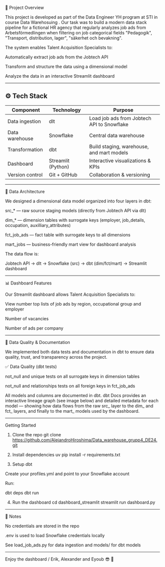 
📝 Project Overview

This project is developed as part of the Data Engineer YH program at STI in course Data Warehosuing
.
Our task was to build a modern data stack pipeline for a fictional HR agency that regularly analyzes job ads from Arbetsförmedlingen when filtering on job categorical fields "Pedagogik", "Transport, distribution, lager", "säkerhet och bevakning".

The system enables Talent Acquisition Specialists to:

Automatically extract job ads from the Jobtech API

Transform and structure the data using a dimensional model

Analyze the data in an interactive Streamlit dashboard

--------------------------------


## ⚙️ Tech Stack

| Component         | Technology             | Purpose                                     |
|------------------|-------------------------|----------------------------------------------|
| Data ingestion    | dlt                     | Load job ads from Jobtech API to Snowflake   |
| Data warehouse    | Snowflake                | Central data warehouse                      |
| Transformation    | dbt                      | Build staging, warehouse, and mart models   |
| Dashboard         | Streamlit (Python)       | Interactive visualizations & KPIs            |
| Version control   | Git + GitHub              | Collaboration & versioning                  |


--------------------------

🧩 Data Architecture

We designed a dimensional data model organized into four layers in dbt:

src_* — raw source staging models (directly from Jobtech API via dlt)

dim_* — dimension tables with surrogate keys (employer, job_details, occupation, auxilliary_attributes)

fct_job_ads — fact table with surrogate keys to all dimensions

mart_jobs — business-friendly mart view for dashboard analysis

The data flow is:

Jobtech API → dlt → Snowflake (src) → dbt (dim/fct/mart) → Streamlit dashboard

------------------------------

📊 Dashboard Features

Our Streamlit dashboard allows Talent Acquisition Specialists to:

View number top lists of job ads by region, occupational group and employer

Number of vacancies

Number of ads per company

-----------------------------
🧪 Data Quality & Documentation

We implemented both data tests and documentation in dbt to ensure data quality, trust, and transparency across the project.

✅ Data Quality (dbt tests)

not_null and unique tests on all surrogate keys in dimension tables

not_null and relationships tests on all foreign keys in fct_job_ads

All models and columns are documented in dbt.
dbt Docs provides an interactive lineage graph (see image below) and detailed metadata for each model — showing how data flows from the raw src_ layer to the dim_ and fct_ layers, and finally to the mart_ models used by the dashboard.

----------------------------


Getting Started
1. Clone the repo
git clone https://github.com/AlejandroHiroshima/Data_warehouse_grupp4_DE24.git

2. Install dependencies
uv pip install -r requirements.txt

3. Setup dbt

Create your profiles.yml and point to your Snowflake account

Run:

dbt deps
dbt run

4. Run the dashboard
cd dashboard_streamlit
streamlit run dashboard.py


----------------------------------

📌 Notes

No credentials are stored in the repo

.env is used to load Snowflake credentials locally

See load_job_ads.py for data ingestion and models/ for dbt models

------------------------------------

Enjoy the dashboard / Erik, Alexander and Eyoub 😎 🚀



